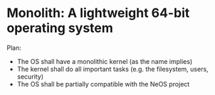 # Monolith: A lightweight 64-bit operating system

Plan:
- The OS shall have a monolithic kernel (as the name implies)
- The kernel shall do all important tasks (e.g. the filesystem, users, security)
- The OS shall be partially compatible with the NeOS project
